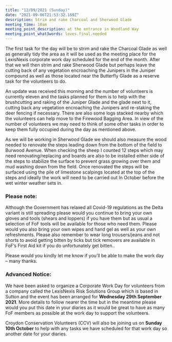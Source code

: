 ```yaml
---
title: "12/09/2021 (Sunday)"
date: "2021-09-06T21:53:32.169Z"
description: Strim and rake Charcoal and Sherwood Glade
meeting_time: 10am
meeting_point_description: at the entrance in Woodland Way
meeting_point_what3words: loves.final.needed
---
```


The first task for the day will be to strim and rake the Charcoal Glade as well as generally tidy the area as it will be used as the meeting place for the LexisNexis corporate work day scheduled for the end of the month. After that we will then strim and rake Sherwood Glade but perhaps leave the cutting back of any vegetation encroaching the Junipers in the Juniper compound as well as those located near the Butterfly Glade as a reserve task for the volunteers to do.

An update was received this morning and the number of volunteers is currently eleven and the tasks planned for them is to help with the brushcutting and raking of the Juniper Glade and the glade next to it, cutting back any vegetation encroaching the Junipers and re-staking the deer fencing if necessary. There are also some logs stacked nearby which the volunteers can help move to the Firewood Bagging Area. In view of the number of volunteers we may need to think of some other tasks in order to keep them fully occupied during the day as mentioned above.       

As we will be working in Sherwood Glade we should also measure the wood needed to renovate the steps leading down from the bottom of the field to Burwood Avenue. When checking the sheep I counted 12 steps which may need renovating/replacing and boards are also to be installed either side of the steps to stabilize the surface to prevent grass growing over them and mud washing down from the field. Once renovated the steps will be surfaced using the pile of limestone scalpings located at the top of the steps and ideally the work will need to be carried out In October before the wet winter weather sets in.  

### Please note:

Although the Government has relaxed all Covid-19 regulations as the Delta variant is still spreading please would you continue to bring your own gloves and tools (shears and loppers) if you have them but as usual a selection of FoF tools will be available for those who need them. Please would you also bring your own wipes and hand gel as well as your own refreshments. Please also remember to wear long trousers/jeans and not shorts to avoid getting bitten by ticks but tick removers are available in FoF’s First Aid kit if you do unfortunately get bitten..

Please would you kindly let me know if you’ll be able to make the work day – many thanks.

### Advanced Notice:

We have been asked to organize a Corporate Work Day for volunteers from a company called the LexisNexis Risk Solutions Group which is based in Sutton and the event has been arranged for **Wednesday 29th September 2021**. More details to follow nearer the time but in the meantime please would you put this date in your diaries as it would be great to have as many FoF members as possible at the work day to support the volunteers.

Croydon Conservation Volunteers (CCV) will also be joining us on **Sunday 10th October** to help with any tasks we have scheduled for that work day so another date for your diaries.   